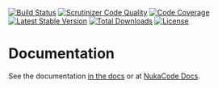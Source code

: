[![Build Status](https://travis-ci.org/NukaCode/users.svg?branch=master)](https://travis-ci.org/NukaCode/users)
[![Scrutinizer Code Quality](https://scrutinizer-ci.com/g/NukaCode/users/badges/quality-score.png?b=master)](https://scrutinizer-ci.com/g/NukaCode/users/?branch=master)
[![Code Coverage](https://scrutinizer-ci.com/g/NukaCode/users/badges/coverage.png?b=master)](https://scrutinizer-ci.com/g/NukaCode/users/?branch=master)
[![Latest Stable Version](https://poser.pugx.org/nukacode/users/version.svg)](https://packagist.org/packages/nukacode/users)
[![Total Downloads](https://poser.pugx.org/nukacode/users/downloads.svg)](https://packagist.org/packages/nukacode/users)
[![License](https://poser.pugx.org/nukacode/users/license.svg)](https://packagist.org/packages/nukacode/users)

# Documentation
See the documentation [in the docs](/docs) or at [NukaCode Docs](http://docs.nukacode.com/users).
